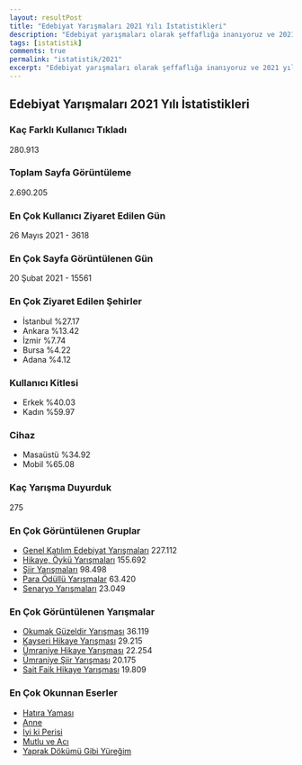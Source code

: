 ```yaml
---
layout: resultPost
title: "Edebiyat Yarışmaları 2021 Yılı İstatistikleri"
description: "Edebiyat yarışmaları olarak şeffaflığa inanıyoruz ve 2021 yılı boyunca oluşan verilerimizi sizlerle paylaşıyoruz. Siz de ülkemizde en çok hangi iller yarışmalarımızla ilgileniyor, en çok hangi yarışmalar görüntüleniyor, en çok hangi eserlerimiz okumuş vb. pek çok sorunun yanıtına aşağıdan erişebilirsiniz."
tags: [istatistik]
comments: true
permalink: "istatistik/2021"
excerpt: "Edebiyat yarışmaları olarak şeffaflığa inanıyoruz ve 2021 yılı boyunca oluşan verilerimizi sizlerle paylaşıyoruz. Siz de ülkemizde en çok hangi iller yarışmalarımızla ilgileniyor, en çok hangi yarışmalar görüntüleniyor, en çok hangi eserlerimiz okumuş vb. pek çok sorunun yanıtına aşağıdan erişebilirsiniz."
---
```


## Edebiyat Yarışmaları 2021 Yılı İstatistikleri

### Kaç Farklı Kullanıcı Tıkladı
280.913

### Toplam Sayfa Görüntüleme
2.690.205

### En Çok Kullanıcı Ziyaret Edilen Gün
26 Mayıs 2021 - 3618

### En Çok Sayfa Görüntülenen Gün
20 Şubat 2021 - 15561

### En Çok Ziyaret Edilen Şehirler
- İstanbul %27.17
- Ankara %13.42
- İzmir %7.74
- Bursa %4.22
- Adana %4.12

### Kullanıcı Kitlesi
- Erkek %40.03
- Kadın %59.97

### Cihaz
- Masaüstü %34.92
- Mobil %65.08

### Kaç Yarışma Duyurduk
275

### En Çok Görüntülenen Gruplar
- [Genel Katılım Edebiyat Yarışmaları](https://edebiyatyarismalari.com/genel-edebiyat-yarismalari/) 227.112
- [Hikaye, Öykü Yarışmaları](https://edebiyatyarismalari.com/hikaye-yarismalari/) 155.692
- [Şiir Yarışmaları](https://edebiyatyarismalari.com/siir-yarismalari/) 98.498
- [Para Ödüllü Yarışmalar](https://edebiyatyarismalari.com/para-odullu-yarismalar/) 63.420
- [Senaryo Yarışmaları](https://edebiyatyarismalari.com/senaryo-yarismalari/) 23.049

### En Çok Görüntülenen Yarışmalar
- [Okumak Güzeldir Yarışması](https://edebiyatyarismalari.com/2-okumak-guzeldir-yarismasi) 36.119
- [Kayseri Hikaye Yarışması](https://edebiyatyarismalari.com/5-kayseri-hikaye-yarismasi) 29.215
- [Ümraniye Hikaye Yarışması](https://edebiyatyarismalari.com/umraniye-belediyesi-17-hikaye-yarismasi) 22.254
- [Ümraniye Şiir Yarışması](https://edebiyatyarismalari.com/umraniye-belediyesi-17-siir-yarismasi) 20.175
- [Sait Faik Hikaye Yarışması](https://edebiyatyarismalari.com/1-sait-faik-hikaye-yarismasi) 19.809

### En Çok Okunnan Eserler
- [Hatıra Yaması](https://edebiyatyarismalari.com/bilimkurgu-salgin/hatira-yamasi-oykusu/)
- [Anne](https://edebiyatyarismalari.com/anne-siirleri/anne-siiri/)
- [İyi ki Perisi](https://edebiyatyarismalari.com/peri-masali/iyi-ki-perisi/)
- [Mutlu ve Acı](https://edebiyatyarismalari.com/blog/mutluluk-ve-aci)
- [Yaprak Dökümü Gibi Yüreğim](https://edebiyatyarismalari.com/blog/yaprak-dokumu-gibi-yuregim)